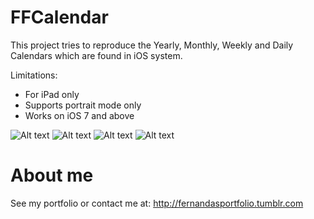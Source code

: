 FFCalendar
==========

This project tries to reproduce the Yearly, Monthly, Weekly and Daily Calendars which are found in iOS system.

Limitations: 
- For iPad only
- Supports portrait mode only
- Works on iOS 7 and above

![Alt text](https://raw.githubusercontent.com/fggeraissate/FFCalendar/master/FFCalendar/FFCalendars/Util/Images/YearlyCalendar.png "Yearly Calendar")
![Alt text](https://raw.githubusercontent.com/fggeraissate/FFCalendar/master/FFCalendar/FFCalendars/Util/Images/MonthlyCalendar.png "Monthly Calendar")
![Alt text](https://raw.githubusercontent.com/fggeraissate/FFCalendar/master/FFCalendar/FFCalendars/Util/Images/WeeklyCalendar.png "Weekly Calendar")
![Alt text](https://raw.githubusercontent.com/fggeraissate/FFCalendar/master/FFCalendar/FFCalendars/Util/Images/DailyCalendar.png "Daily Calendar")

About me
==========

See my portfolio or contact me at: http://fernandasportfolio.tumblr.com
